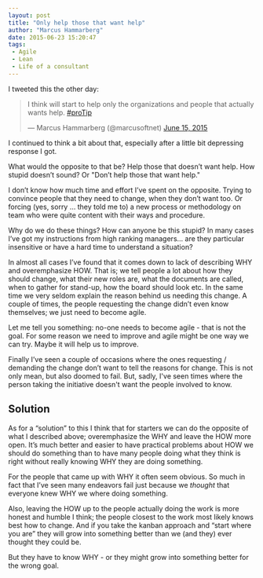 ```yaml
---
layout: post
title: "Only help those that want help"
author: "Marcus Hammarberg"
date: 2015-06-23 15:20:47
tags:
 - Agile
 - Lean
 - Life of a consultant
---
```


I tweeted this the other day:

<blockquote class="twitter-tweet" data-partner="tweetdeck"><p lang="en" dir="ltr">I think will start to help only the organizations and people that actually wants help. <a href="https://twitter.com/hashtag/proTip?src=hash">#proTip</a></p>&mdash; Marcus Hammarberg (@marcusoftnet) <a href="https://twitter.com/marcusoftnet/status/610254400431374336">June 15, 2015</a></blockquote>
<script async src="//platform.twitter.com/widgets.js" charset="utf-8"></script>

I continued to think a bit about that, especially after a little bit depressing response I got.

What would the opposite to that be? Help those that doesn’t want help. How stupid doesn’t sound? Or "Don’t help those that want help."

I don’t know how much time and effort I’ve spent on the opposite. Trying to convince people that they need to change, when they don’t want too. Or forcing (yes, sorry … they told me to) a new process or methodology on team who were quite content with their ways and procedure.

<!-- excerpt-end -->

Why do we do these things? How can anyone be this stupid? In many cases I’ve got my instructions from high ranking managers… are they particular insensitive or have a hard time to understand a situation?

In almost all cases I’ve found that it comes down to lack of describing WHY and overemphasize HOW. That is; we tell people a lot about how they should change, what their new roles are, what the documents are called, when to gather for stand-up, how the board should look etc.
In the same time we very seldom explain the reason behind us needing this change. A couple of times, the people requesting the change didn’t even know themselves; we just need to become agile.

Let me tell you something: no-one needs to become agile - that is not the goal. For some reason we need to improve and agile might be one way we can try. Maybe it will help us to improve.

Finally I’ve seen a couple of occasions where the ones requesting / demanding the change don’t want to tell the reasons for change. This is not only mean, but also doomed to fail. But, sadly, I've seen times where the person taking the initiative doesn't want the people involved to know.

## Solution

As for a “solution” to this I think that for starters we can do the opposite of what I described above; overemphasize the WHY and leave the HOW more open. It’s much better and easier to have practical problems about HOW we should do something than to have many people doing what they think is right without really knowing WHY they are doing something.

For the people that came up with WHY it often seem obvious. So much in fact that I’ve seen many endeavors fail just because we *thought* that everyone knew WHY we where doing something.

Also, leaving the HOW up to the people actually doing the work is more honest and humble I think; the people closest to the work most likely knows best how to change. And if you take the kanban approach and “start where you are” they will grow into something better than we (and they) ever thought they could be.

But they have to know WHY - or they might grow into something better for the wrong goal.

